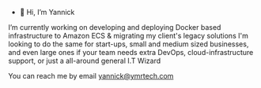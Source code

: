- 👋 Hi, I’m Yannick

I’m currently working on developing and deploying Docker based infrastructure to Amazon ECS & migrating my client's legacy solutions
I'm looking to do the same for start-ups, small and medium sized businesses, and even large ones if your team needs extra DevOps, cloud-infrastructure support, or just a all-around general I.T Wizard

You can reach me by email yannick@ymrtech.com
